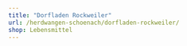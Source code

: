 ```yaml
---
title: "Dorfladen Rockweiler"
url: /herdwangen-schoenach/dorfladen-rockweiler/
shop: Lebensmittel
---
```


